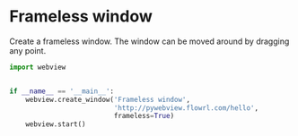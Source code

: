 # Frameless window

Create a frameless window. The window can be moved around by dragging any point.

``` python
import webview


if __name__ == '__main__':
    webview.create_window('Frameless window',
                          'http://pywebview.flowrl.com/hello',
                          frameless=True)
    webview.start()
```